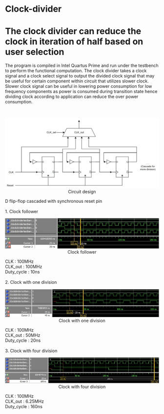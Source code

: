 # Clock-divider
# The clock divider can reduce the clock in iteration of half based on user selection

The program is compiled in Intel Quartus Prime and run under the testbench to perform the functional computation.
The clock divider takes a clock signal and a clock select signal to output the divided clock signal that may be useful for certain component within circuit that utilizes slower clock.
Slower clock signal can be useful in lowering power consumption for low frequency components as power is consumed during transition state hence dividing clock according to application can reduce the over power consumption.

<br />
<p align="center">
  <img src="Sources/Circuit design.jpg" width="800"><br />
  Circuit design
</p>
D flip-flop cascaded with synchronous reset pin<br />

<br />
1. Clock follower
<br />
<p align="center">
  <img src="Sources/1. Clock follower (100MHz).jpg" width="600"><br />
  Clock follower
</p>
CLK          : 100MHz<br />
CLK_out      : 100MHz <br />
Duty_cycle   : 10ns <br />

<br />
2. Clock with one division
<br />
<p align="center">
  <img src="Sources/2. Clock (50MHz).jpg" width="600"><br />
  Clock with one division
</p>
CLK          : 100MHz<br />
CLK_out      : 50MHz <br />
Duty_cycle   : 20ns <br />

<br />
3. Clock with four division
<br />
<p align="center">
  <img src="Sources/3. Clock (6.25MHz).jpg" width="600"><br />
  Clock with four division
</p>
CLK          : 100MHz<br />
CLK_out      : 6.25MHz <br />
Duty_cycle   : 160ns <br />
